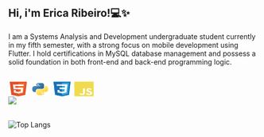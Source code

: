## Hi, i'm Erica Ribeiro!💻✨


I am a Systems Analysis and Development undergraduate student currently in my fifth semester, with a strong focus on mobile development using Flutter. I hold certifications in MySQL database management and possess a solid foundation in both front-end and back-end programming logic.
  
<div style="display: inline_block"><br>
  <img align="center" alt="Rafa-HTML" height="30" width="40" src="https://raw.githubusercontent.com/devicons/devicon/master/icons/html5/html5-original.svg">
  <img align="center" alt="Rafa-Python" height="30" width="40" src="https://raw.githubusercontent.com/devicons/devicon/master/icons/python/python-original.svg">
  <img align="center" alt="Rafa-CSS" height="30" width="40" src="https://raw.githubusercontent.com/devicons/devicon/master/icons/css3/css3-original.svg">
  <img align="center" alt="Rafa-Js" height="30" width="40" src="https://raw.githubusercontent.com/devicons/devicon/master/icons/javascript/javascript-plain.svg">


 
<div> 
   <a href="https://www.linkedin.com/in/erica-ribeiro-b83764236/" target="_blank"><img src="https://img.shields.io/badge/-LinkedIn-%230077B5?style=for-the-badge&logo=linkedin&logoColor=white" target="_blank"></a>  
</div>

##

![Top Langs](https://github-readme-stats.vercel.app/api/top-langs/?username=ericaregina)
